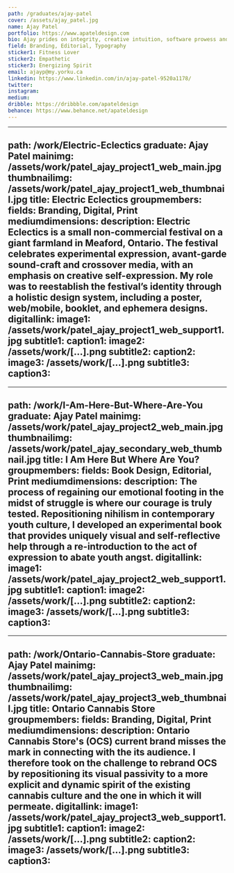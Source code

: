 ```yaml
---
path: /graduates/ajay-patel
cover: /assets/ajay_patel.jpg
name: Ajay Patel
portfolio: https://www.apateldesign.com
bio: Ajay prides on integrity, creative intuition, software prowess and a rich sense of curiosity. What he quickly learned as a design student was the great power that comes from taking risks, evoking an intellectual and emotional response, and the sweat of hard work. Through his multi-disciplinary approach, Ajay constantly strives to connect people through print and digital branding, editorial design and marketing campaigns. His recognizable passion for challenges, humour, technologies and cultures has allowed him to embrace the creative condition as a continuous state of exploration and self-discovery.
field: Branding, Editorial, Typography
sticker1: Fitness Lover
sticker2: Empathetic
sticker3: Energizing Spirit
email: ajayp@my.yorku.ca
linkedin: https://www.linkedin.com/in/ajay-patel-9520a1178/
twitter:
instagram:
medium:
dribble: https://dribbble.com/apateldesign
behance: https://www.behance.net/apateldesign
---
```


---
path: /work/Electric-Eclectics
graduate: Ajay Patel
mainimg: /assets/work/patel_ajay_project1_web_main.jpg
thumbnailimg: /assets/work/patel_ajay_project1_web_thumbnail.jpg
title: Electric Eclectics
groupmembers:
fields: Branding, Digital, Print
mediumdimensions:
description: Electric Eclectics is a small non-commercial festival on a giant farmland in Meaford, Ontario. The festival celebrates experimental expression, avant-garde sound-craft and crossover media, with an emphasis on creative self-expression. My role was to reestablish the festival’s identity through a holistic design system, including a poster, web/mobile, booklet, and ephemera designs. 
digitallink:
image1: /assets/work/patel_ajay_project1_web_support1.jpg
subtitle1:
caption1:
image2: /assets/work/[...].png
subtitle2:
caption2:
image3: /assets/work/[...].png
subtitle3:
caption3:
---

---
path: /work/I-Am-Here-But-Where-Are-You
graduate: Ajay Patel
mainimg: /assets/work/patel_ajay_project2_web_main.jpg
thumbnailimg: /assets/work/patel_ajay_secondary_web_thumbnail.jpg
title: I Am Here But Where Are You?
groupmembers:
fields: Book Design, Editorial, Print
mediumdimensions:
description: The process of regaining our emotional footing in the midst of struggle is where our courage is truly tested. Repositioning nihilism in contemporary youth culture, I developed an experimental book that provides uniquely visual and self-reflective help through a re-introduction to the act of expression to abate youth angst.
digitallink:
image1: /assets/work/patel_ajay_project2_web_support1.jpg
subtitle1:
caption1:
image2: /assets/work/[...].png
subtitle2:
caption2:
image3: /assets/work/[...].png
subtitle3:
caption3:
---

---
path: /work/Ontario-Cannabis-Store
graduate: Ajay Patel
mainimg: /assets/work/patel_ajay_project3_web_main.jpg
thumbnailimg: /assets/work/patel_ajay_project3_web_thumbnail.jpg
title: Ontario Cannabis Store
groupmembers:
fields: Branding, Digital, Print
mediumdimensions:
description: Ontario Cannabis Store's (OCS) current brand misses the mark in connecting with the its audience. I therefore took on the challenge to rebrand OCS by repositioning its visual passivity to a more explicit and dynamic spirit of the existing cannabis culture and the one in which it will permeate. 
digitallink:
image1: /assets/work/patel_ajay_project3_web_support1.jpg
subtitle1:
caption1:
image2: /assets/work/[...].png
subtitle2:
caption2:
image3: /assets/work/[...].png
subtitle3:
caption3:
---
